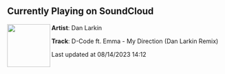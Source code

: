 ## Currently Playing on SoundCloud

[<img align="left" width="100" src="https://i1.sndcdn.com/artworks-JN825T92Z2y878xI-C8p87g-t500x500.jpg">](https://soundcloud.com/danlrk/my-direction-remix?in=saxurn/sets/fartificial-intelligence)

**Artist**: Dan Larkin 

**Track**: D-Code ft. Emma - My Direction (Dan Larkin Remix)

Last updated at 08/14/2023 14:12
